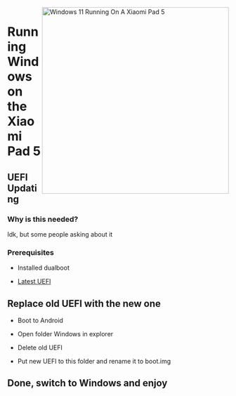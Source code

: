 <img align="right" src="https://raw.githubusercontent.com/erdilS/Port-Windows-11-Xiaomi-Pad-5/main/nabu.png" width="425" alt="Windows 11 Running On A Xiaomi Pad 5">

# Running Windows on the Xiaomi Pad 5

## UEFI Updating

### Why is this needed?

Idk, but some people asking about it 

### Prerequisites

- Installed dualboot
  
- [Latest UEFI](https://raw.githubusercontent.com/erdilS/Port-Windows-11-Xiaomi-Pad-5/main/images/xiaomi-nabu_20240115.img)

## Replace old UEFI with the new one

- Boot to Android

- Open folder Windows in explorer

- Delete old UEFI

- Put new UEFI to this folder and rename it to boot.img 

## Done, switch to Windows and enjoy 
